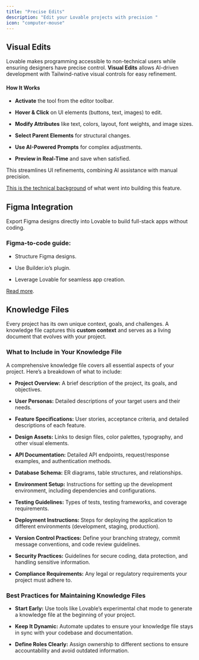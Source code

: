 ```yaml
---
title: "Precise Edits"
description: "Edit your Lovable projects with precision "
icon: "computer-mouse"
---
```


## Visual Edits&#x20;

Lovable makes programming accessible to non-technical users while ensuring designers have precise control. **Visual Edits** allows AI-driven development with Tailwind-native visual controls for easy refinement.

#### How It Works

* **Activate** the tool from the editor toolbar.

* **Hover & Click** on UI elements (buttons, text, images) to edit.

* **Modify Attributes** like text, colors, layout, font weights, and image sizes.

* **Select Parent Elements** for structural changes.

* **Use AI-Powered Prompts** for complex adjustments.

* **Preview in Real-Time** and save when satisfied.

This streamlines UI refinements, combining AI assistance with manual precision.

[This is the technical background](https://x.com/emilahlback/status/1894488375517671795) of what went into building this feature.

## **Figma Integration**

Export Figma designs directly into Lovable to build full-stack apps without coding.

### Figma-to-code guide:

* Structure Figma designs.

* Use Builder.io’s plugin.

* Leverage Lovable for seamless app creation.

[Read more](https://lovable.dev/blog/2025-01-22-figma-to-lovable-builder-io-native-integration).

## Knowledge Files

Every project has its own unique context, goals, and challenges. A knowledge file captures this **custom context** and serves as a living document that evolves with your project.&#x20;

### **What to Include in Your Knowledge File**

A comprehensive knowledge file covers all essential aspects of your project. Here’s a breakdown of what to include:

* **Project Overview:** A brief description of the project, its goals, and objectives.

* **User Personas:** Detailed descriptions of your target users and their needs.

* **Feature Specifications:** User stories, acceptance criteria, and detailed descriptions of each feature.

* **Design Assets:** Links to design files, color palettes, typography, and other visual elements.

* **API Documentation:** Detailed API endpoints, request/response examples, and authentication methods.

* **Database Schema:** ER diagrams, table structures, and relationships.

* **Environment Setup:** Instructions for setting up the development environment, including dependencies and configurations.

* **Testing Guidelines:** Types of tests, testing frameworks, and coverage requirements.

* **Deployment Instructions:** Steps for deploying the application to different environments (development, staging, production).

* **Version Control Practices:** Define your branching strategy, commit message conventions, and code review guidelines.

* **Security Practices:** Guidelines for secure coding, data protection, and handling sensitive information.

* **Compliance Requirements:** Any legal or regulatory requirements your project must adhere to.

### **Best Practices for Maintaining Knowledge Files**

* **Start Early:** Use tools like Lovable’s experimental chat mode to generate a knowledge file at the beginning of your project.

* **Keep It Dynamic:** Automate updates to ensure your knowledge file stays in sync with your codebase and documentation.

* **Define Roles Clearly:** Assign ownership to different sections to ensure accountability and avoid outdated information.